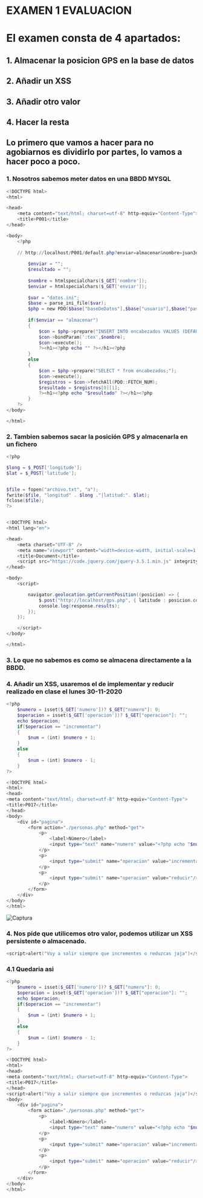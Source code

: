 # EXAMEN 1 EVALUACION 

# El examen consta de 4 apartados:
## 1. Almacenar la posicion GPS en la base de datos
## 2. Añadir un XSS
## 3. Añadir otro valor
## 4. Hacer la resta

## Lo primero que vamos a hacer para no agobiarnos es dividirlo por partes, lo vamos a hacer poco a poco.

### 1. Nosotros sabemos meter datos en una BBDD MYSQL

``` powershell
<!DOCTYPE html>
<html>

<head>
	<meta content="text/html; charset=utf-8" http-equiv="Content-Type">
	<title>P001</title>
</head>

<body>
	<?php
	
	// http://localhost/P001/default.php?enviar=almacenar&nombre=juan3dd
	
		$enviar = "";
		$resultado = "";
				
		$nombre = htmlspecialchars($_GET['nombre']); 
		$enviar = htmlspecialchars($_GET['enviar']); 
		
		$var = "datos.ini";
		$base = parse_ini_file($var);		
		$php = new PDO($base["baseDeDatos"],$base["usuario"],$base["password"]);
		
		if($enviar == "almacenar")
		{
			$con = $php->prepare("INSERT INTO encabezados VALUES (DEFAULT,:tex);");
			$con->bindParam(':tex',$nombre);
			$con->execute();
			?><h1><?php echo "" ?></h1><?php
		}
		else
		{
			$con = $php->prepare("SELECT * from encabezados;");
			$con->execute();
			$registros = $con->fetchAll(PDO::FETCH_NUM);	
			$resultado = $registros[0][1];			
			?><h1><?php echo "$resultado" ?></h1><?php
		}
	?>
</body>

</html>
``` 
### 2. Tambien sabemos sacar la posición GPS y almacenarla en un fichero

```powershell
<?php 

$long = $_POST['longitude'];
$lat = $_POST['latitude'];


$file = fopen("archivo.txt", "a");
fwrite($file, "longitud" . $long ."|latitud:". $lat);
fclose($file);
?>


<!DOCTYPE html>
<html lang="en">

<head>
    <meta charset="UTF-8" />
    <meta name="viewport" content="width=device-width, initial-scale=1.0" />
    <title>Document</title>
    <script src="https://code.jquery.com/jquery-3.5.1.min.js" integrity="sha256-9/aliU8dGd2tb6OSsuzixeV4y/faTqgFtohetphbbj0=" crossorigin="anonymous"></script>
</head>

<body>
    <script>

		navigator.geolocation.getCurrentPosition((posicion) => {
    		$.post("http://localhost/gps.php", { latitude : posicion.coords.latitude, longitude : posicion.coords.longitude }, (response) => {
        	console.log(response.results);
   	 	});
	});

    </script>
</body>

</html>
``` 
### 3. Lo que no sabemos es como se almacena directamente a la BBDD.

### 4. Añadir un XSS, usaremos el de implementar y reducir realizado en clase el lunes 30-11-2020

``` powershell
<?php
	$numero = isset($_GET['numero'])? $_GET["numero"]: 0;
	$operacion = isset($_GET['operacion'])? $_GET["operacion"]: "";
	echo $operacion;
	if($operacion == "incrementar")
	{
		$num = (int) $numero + 1;
	}
	else
	{
		$num = (int) $numero - 1;
	}
?>

<!DOCTYPE html>
<html>
<head>
<meta content="text/html; charset=utf-8" http-equiv="Content-Type">
<title>P017</title>
</head>
<body>
	<div id="pagina">
		<form action="./personas.php" method="get">
			<p>
				<label>Número</label>   
				<input type="text" name="numero" value="<?php echo "$num"; ?>" maxlength="5" readonly="readonly" />
			</p>
			<p>
				<input type="submit" name="operacion" value="incrementar"/>
			</p>
			<p>
				<input type="submit" name="operacion" value="reducir"/>
			</p>
		</form>
	</div>
</body>
</html>
```
![Captura](https://user-images.githubusercontent.com/55402125/100919821-9b6c1a00-34da-11eb-9467-df94f80fa0e4.PNG)

### 4. Nos pide que utilicemos otro valor, podemos utilizar un XSS persistente o almacenado.

``` powershell
<script>alert("Voy a salir siempre que incrementes o reduzcas jaja")</script>
```

### 4.1 Quedaria asi

``` powershell
<?php
	$numero = isset($_GET['numero'])? $_GET["numero"]: 0;
	$operacion = isset($_GET['operacion'])? $_GET["operacion"]: "";
	echo $operacion;
	if($operacion == "incrementar")
	{
		$num = (int) $numero + 1;
	}
	else
	{
		$num = (int) $numero - 1;
	}
?>

<!DOCTYPE html>
<html>
<head>
<meta content="text/html; charset=utf-8" http-equiv="Content-Type">
<title>P017</title>
</head>
<script>alert("Voy a salir siempre que incrementes o reduzcas jaja")</script>
<body>
	<div id="pagina">
		<form action="./personas.php" method="get">
			<p>
				<label>Número</label>   
				<input type="text" name="numero" value="<?php echo "$num"; ?>" maxlength="5" readonly="readonly" />
			</p>
			<p>
				<input type="submit" name="operacion" value="incrementar"/>
			</p>
			<p>
				<input type="submit" name="operacion" value="reducir"/>
			</p>
		</form>
	</div>
</body>
</html>
``` 





